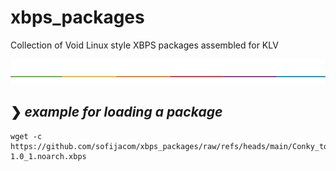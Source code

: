 # xbps_packages
Collection of Void Linux style XBPS packages assembled for KLV 


<img width="888" height="40" alt="split" src="https://github.com/sofijacom/sofijacom/blob/main/icons_line/split.png" />


## ❯ _example for loading a package_


```
wget -c https://github.com/sofijacom/xbps_packages/raw/refs/heads/main/Conky_toggle_switch-1.0_1.noarch.xbps
```
